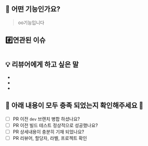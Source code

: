 ## 🔧 어떤 기능인가요?

> oo기능입니다

## #️⃣연관된 이슈

> #

## 💡 리뷰어에게 하고 싶은 말
- 
- 
- 

<!-- 코드에 나타나지 않는 설계 및 의도, 중점적으로 봐줬으면 하는 점, 특이한 변경사항 등 -->

## 🙏 아래 내용이 모두 충족 되었는지 확인해주세요 🙏

- [ ] PR 이전 `dev` 브랜치 병합 하셨나요?
- [ ] PR 이전 빌드 테스트 정상적으로 성공했나요?
- [ ] PR 상세내용이 충분히 기재 되었나요?
- [ ] PR 리뷰어, 할당자, 라벨, 프로젝트 확인

